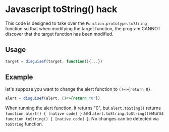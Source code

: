 # Javascript toString() hack

This code is designed to take over the `Function.prototype.toString` function so that when modifying the target function, the program CANNOT discover that the target function has been modified.

## Usage



```javascript
target = disguisef(target, function(){...})
```

## Example
let's suppose you want to change the alert function to `()=>{return 0}`.

```javascript
alert = disguisef(alert, ()=>{return "0"})
```

When running the alert function, it returns "0",  but `alert.toSting()` returns `function alert() { [native code] }` and `alert.toString.toString()`returns `function toString() { [native code] }`. No changes can be detected via `toString` function.